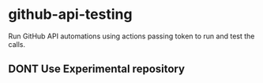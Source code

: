 # github-api-testing
Run GitHub API automations using actions passing token to run and test the calls.
## DONT Use Experimental repository
